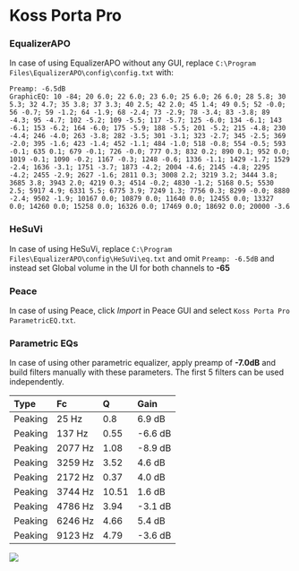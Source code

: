 # Koss Porta Pro

### EqualizerAPO
In case of using EqualizerAPO without any GUI, replace `C:\Program Files\EqualizerAPO\config\config.txt`
with:
```
Preamp: -6.5dB
GraphicEQ: 10 -84; 20 6.0; 22 6.0; 23 6.0; 25 6.0; 26 6.0; 28 5.8; 30 5.3; 32 4.7; 35 3.8; 37 3.3; 40 2.5; 42 2.0; 45 1.4; 49 0.5; 52 -0.0; 56 -0.7; 59 -1.2; 64 -1.9; 68 -2.4; 73 -2.9; 78 -3.4; 83 -3.8; 89 -4.3; 95 -4.7; 102 -5.2; 109 -5.5; 117 -5.7; 125 -6.0; 134 -6.1; 143 -6.1; 153 -6.2; 164 -6.0; 175 -5.9; 188 -5.5; 201 -5.2; 215 -4.8; 230 -4.4; 246 -4.0; 263 -3.8; 282 -3.5; 301 -3.1; 323 -2.7; 345 -2.5; 369 -2.0; 395 -1.6; 423 -1.4; 452 -1.1; 484 -1.0; 518 -0.8; 554 -0.5; 593 -0.1; 635 0.1; 679 -0.1; 726 -0.0; 777 0.3; 832 0.2; 890 0.1; 952 0.0; 1019 -0.1; 1090 -0.2; 1167 -0.3; 1248 -0.6; 1336 -1.1; 1429 -1.7; 1529 -2.4; 1636 -3.1; 1751 -3.7; 1873 -4.2; 2004 -4.6; 2145 -4.8; 2295 -4.2; 2455 -2.9; 2627 -1.6; 2811 0.3; 3008 2.2; 3219 3.2; 3444 3.8; 3685 3.8; 3943 2.0; 4219 0.3; 4514 -0.2; 4830 -1.2; 5168 0.5; 5530 2.5; 5917 4.9; 6331 5.5; 6775 3.9; 7249 1.3; 7756 0.3; 8299 -0.0; 8880 -2.4; 9502 -1.9; 10167 0.0; 10879 0.0; 11640 0.0; 12455 0.0; 13327 0.0; 14260 0.0; 15258 0.0; 16326 0.0; 17469 0.0; 18692 0.0; 20000 -3.6
```

### HeSuVi
In case of using HeSuVi, replace `C:\Program Files\EqualizerAPO\config\HeSuVi\eq.txt` and omit `Preamp:
-6.5dB` and instead set Global volume in the UI for both channels to **-65**

### Peace
In case of using Peace, click *Import* in Peace GUI and select `Koss Porta Pro ParametricEQ.txt`.

### Parametric EQs
In case of using other parametric equalizer, apply preamp of **-7.0dB** and build filters manually with
these parameters. The first 5 filters can be used independently.

| Type    | Fc      |     Q | Gain    |
|:--------|:--------|:------|:--------|
| Peaking | 25 Hz   |  0.8  | 6.9 dB  |
| Peaking | 137 Hz  |  0.55 | -6.6 dB |
| Peaking | 2077 Hz |  1.08 | -8.9 dB |
| Peaking | 3259 Hz |  3.52 | 4.6 dB  |
| Peaking | 2172 Hz |  0.37 | 4.0 dB  |
| Peaking | 3744 Hz | 10.51 | 1.6 dB  |
| Peaking | 4786 Hz |  3.94 | -3.1 dB |
| Peaking | 6246 Hz |  4.66 | 5.4 dB  |
| Peaking | 9123 Hz |  4.79 | -3.6 dB |

![](https://raw.githubusercontent.com/jaakkopasanen/AutoEq/master/results/headphonecom/sbaf-serious/Koss%20Porta%20Pro/Koss%20Porta%20Pro.png)
